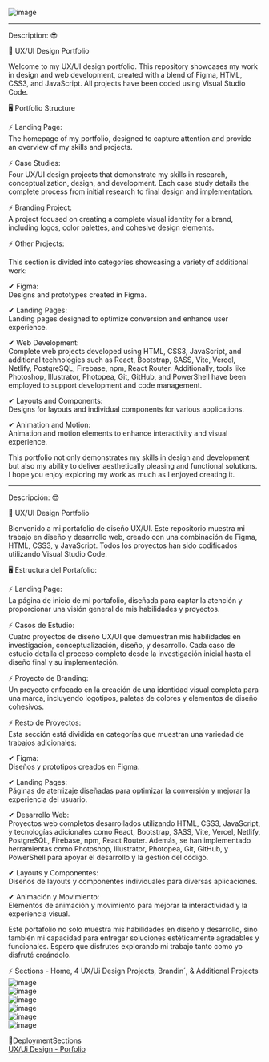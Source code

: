 
![image](https://github.com/user-attachments/assets/49759c2a-a929-47da-99e0-054872259265) </br>

***************************************************************************************************************************************************************************************

Description: 😎</br>

👀 UX/UI Design Portfolio </br>

Welcome to my UX/UI design portfolio. This repository showcases my work in design and web development, created with a blend of Figma, HTML, CSS3, and JavaScript. All projects have been coded using Visual Studio Code.

🖥 Portfolio Structure</br>

⚡ Landing Page: </br> 
The homepage of my portfolio, designed to capture attention and provide an overview of my skills and projects.</br>

⚡ Case Studies:</br>
Four UX/UI design projects that demonstrate my skills in research, conceptualization, design, and development. Each case study details the complete process from initial research to final design and implementation.</br>

⚡ Branding Project: </br>
A project focused on creating a complete visual identity for a brand, including logos, color palettes, and cohesive design elements.</br>

⚡ Other Projects: </br> 

This section is divided into categories showcasing a variety of additional work:</br>

✔ Figma:</br>
Designs and prototypes created in Figma.

✔ Landing Pages: </br>
Landing pages designed to optimize conversion and enhance user experience.</br>

✔ Web Development:</br>
Complete web projects developed using HTML, CSS3, JavaScript, and additional technologies such as React, Bootstrap, SASS, Vite, Vercel, Netlify, PostgreSQL, Firebase, npm, React Router. Additionally, tools like Photoshop, Illustrator, Photopea, Git, GitHub, and PowerShell have been employed to support development and code management.</br>

✔ Layouts and Components: </br>
Designs for layouts and individual components for various applications.</br>

✔ Animation and Motion:</br>
Animation and motion elements to enhance interactivity and visual experience.</br>

This portfolio not only demonstrates my skills in design and development but also my ability to deliver aesthetically pleasing and functional solutions. I hope you enjoy exploring my work as much as I enjoyed creating it.</br>

***************************************************************************************************************************************************************************************

Descripción: 😎</br>

👀 UX/UI Design Portfolio </br>

Bienvenido a mi portafolio de diseño UX/UI. Este repositorio muestra mi trabajo en diseño y desarrollo web, creado con una combinación de Figma, HTML, CSS3, y JavaScript. Todos los proyectos han sido codificados utilizando Visual Studio Code.</br>

🖥 Estructura del Portafolio:</br>

⚡ Landing Page: </br>
La página de inicio de mi portafolio, diseñada para captar la atención y proporcionar una visión general de mis habilidades y proyectos.</br>

⚡ Casos de Estudio:</br>
Cuatro proyectos de diseño UX/UI que demuestran mis habilidades en investigación, conceptualización, diseño, y desarrollo. Cada caso de estudio detalla el proceso completo desde la investigación inicial hasta el diseño final y su implementación.</br>

⚡ Proyecto de Branding: </br>
Un proyecto enfocado en la creación de una identidad visual completa para una marca, incluyendo logotipos, paletas de colores y elementos de diseño cohesivos.</br>

⚡ Resto de Proyectos:</br>
Esta sección está dividida en categorías que muestran una variedad de trabajos adicionales:</br>

✔ Figma:</br>
Diseños y prototipos creados en Figma.</br>

✔ Landing Pages: </br>
Páginas de aterrizaje diseñadas para optimizar la conversión y mejorar la experiencia del usuario.</br>

✔ Desarrollo Web: </br>
Proyectos web completos desarrollados utilizando HTML, CSS3, JavaScript, y tecnologías adicionales como React, Bootstrap, SASS, Vite, Vercel, Netlify, PostgreSQL, Firebase, npm, React Router. Además, se han implementado herramientas como Photoshop, Illustrator, Photopea, Git, GitHub, y PowerShell para apoyar el desarrollo y la gestión del código.</br>

✔ Layouts y Componentes: </br>
Diseños de layouts y componentes individuales para diversas aplicaciones.</br>

✔ Animación y Movimiento:</br>
Elementos de animación y movimiento para mejorar la interactividad y la experiencia visual.</br>

Este portafolio no solo muestra mis habilidades en diseño y desarrollo, sino también mi capacidad para entregar soluciones estéticamente agradables y funcionales. Espero que disfrutes explorando mi trabajo tanto como yo disfruté creándolo.</br>

⚡ Sections - Home, 4 UX/Ui Design Projects,  Brandin´, & Additional Projects </br>
![image](https://github.com/user-attachments/assets/ebd04af8-77c1-4d1b-9949-da35e7d7e79c) </br>
![image](https://github.com/user-attachments/assets/a3442bd0-2f5f-49b0-95a6-c39942b11422) </br>
![image](https://github.com/user-attachments/assets/97141c9c-b7f1-4f2b-8877-1f1da5b696d3) </br>
![image](https://github.com/user-attachments/assets/7e0d1d1d-fa66-4279-816f-4b7cb7150d73) </br>
![image](https://github.com/user-attachments/assets/cd490028-d00e-4069-87d2-46e22969c039) </br>
![image](https://github.com/user-attachments/assets/c054ee1f-2902-4eed-a62e-93de7265b6de) </br>


🚀DeploymentSections </br>
[UX/Ui Design - Porfolio](https://design-portfolio-gilt-theta.vercel.app/)</br>
